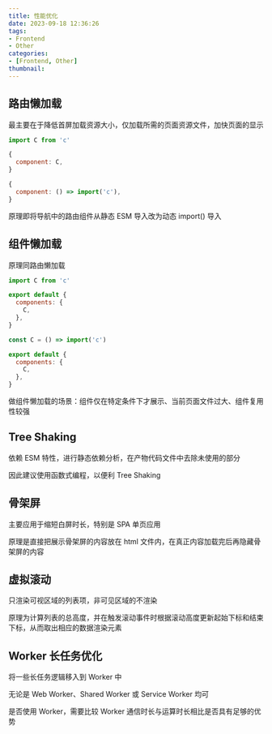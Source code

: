 ```yaml
---
title: 性能优化
date: 2023-09-18 12:36:26
tags:
- Frontend
- Other
categories:
- [Frontend, Other]
thumbnail: 
---
```


## 路由懒加载

最主要在于降低首屏加载资源大小，仅加载所需的页面资源文件，加快页面的显示

```js
import C from 'c'

{
  component: C,
}
```

```js
{
  component: () => import('c'),
}
```

原理即将导航中的路由组件从静态 ESM 导入改为动态 import() 导入

## 组件懒加载

原理同路由懒加载

```js
import C from 'c'

export default {
  components: {
    C,
  },
}
```

```js
const C = () => import('c')

export default {
  components: {
    C,
  },
}
```

做组件懒加载的场景：组件仅在特定条件下才展示、当前页面文件过大、组件复用性较强

## Tree Shaking

依赖 ESM 特性，进行静态依赖分析，在产物代码文件中去除未使用的部分

因此建议使用函数式编程，以便利 Tree Shaking

## 骨架屏

主要应用于缩短白屏时长，特别是 SPA 单页应用

原理是直接把展示骨架屏的内容放在 html 文件内，在真正内容加载完后再隐藏骨架屏的内容

## 虚拟滚动

只渲染可视区域的列表项，非可见区域的不渲染

原理为计算列表的总高度，并在触发滚动事件时根据滚动高度更新起始下标和结束下标，从而取出相应的数据渲染元素

## Worker 长任务优化

将一些长任务逻辑移入到 Worker 中

无论是 Web Worker、Shared Worker 或 Service Worker 均可

是否使用 Worker，需要比较 Worker 通信时长与运算时长相比是否具有足够的优势

